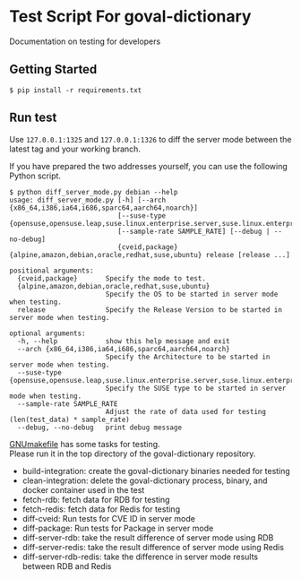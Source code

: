 # Test Script For goval-dictionary
Documentation on testing for developers

## Getting Started
```terminal
$ pip install -r requirements.txt
```

## Run test
Use `127.0.0.1:1325` and `127.0.0.1:1326` to diff the server mode between the latest tag and your working branch.

If you have prepared the two addresses yourself, you can use the following Python script.
```terminal
$ python diff_server_mode.py debian --help
usage: diff_server_mode.py [-h] [--arch {x86_64,i386,ia64,i686,sparc64,aarch64,noarch}]
                           [--suse-type {opensuse,opensuse.leap,suse.linux.enterprise.server,suse.linux.enterprise.desktop,suse.linux.enterprise.module.basesystem,suse.openstack.cloud}]
                           [--sample-rate SAMPLE_RATE] [--debug | --no-debug]
                           {cveid,package} {alpine,amazon,debian,oracle,redhat,suse,ubuntu} release [release ...]

positional arguments:
  {cveid,package}       Specify the mode to test.
  {alpine,amazon,debian,oracle,redhat,suse,ubuntu}
                        Specify the OS to be started in server mode when testing.
  release               Specify the Release Version to be started in server mode when testing.

optional arguments:
  -h, --help            show this help message and exit
  --arch {x86_64,i386,ia64,i686,sparc64,aarch64,noarch}
                        Specify the Architecture to be started in server mode when testing.
  --suse-type {opensuse,opensuse.leap,suse.linux.enterprise.server,suse.linux.enterprise.desktop,suse.linux.enterprise.module.basesystem,suse.openstack.cloud}
                        Specify the SUSE type to be started in server mode when testing.
  --sample-rate SAMPLE_RATE
                        Adjust the rate of data used for testing (len(test_data) * sample_rate)
  --debug, --no-debug   print debug message
```

[GNUmakefile](../GNUmakefile) has some tasks for testing.  
Please run it in the top directory of the goval-dictionary repository.

- build-integration: create the goval-dictionary binaries needed for testing
- clean-integration: delete the goval-dictionary process, binary, and docker container used in the test
- fetch-rdb: fetch data for RDB for testing
- fetch-redis: fetch data for Redis for testing
- diff-cveid: Run tests for CVE ID in server mode
- diff-package: Run tests for Package in server mode
- diff-server-rdb: take the result difference of server mode using RDB
- diff-server-redis: take the result difference of server mode using Redis
- diff-server-rdb-redis: take the difference in server mode results between RDB and Redis
